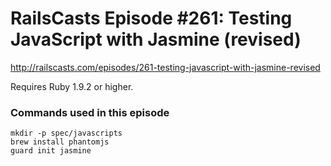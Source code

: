 # RailsCasts Episode #261: Testing JavaScript with Jasmine (revised)

http://railscasts.com/episodes/261-testing-javascript-with-jasmine-revised

Requires Ruby 1.9.2 or higher.


### Commands used in this episode

```
mkdir -p spec/javascripts
brew install phantomjs
guard init jasmine
```
